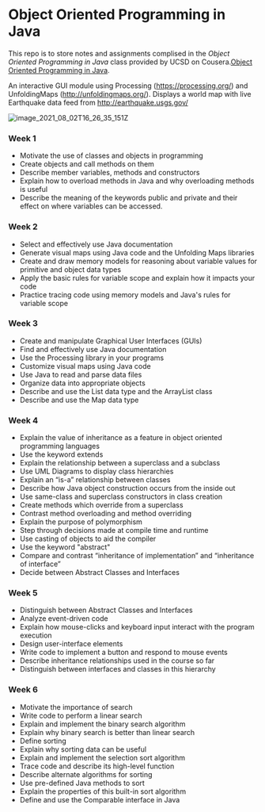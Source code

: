 # Object Oriented Programming in Java

This repo is to store notes and assignments complised in the *Object Oriented Programming in Java* class provided by UCSD on Cousera.[Object Oriented Programming in Java](https://www.coursera.org/learn/object-oriented-java/home/welcome).

An interactive GUI module using Processing (https://processing.org/) and UnfoldingMaps (http://unfoldingmaps.org/).
Displays a world map with live Earthquake data feed from http://earthquake.usgs.gov/

![image_2021_08_02T16_26_35_151Z](https://user-images.githubusercontent.com/56880104/127895663-214d20ca-8a38-4e78-b4c6-c8badf17457a.png)


### Week 1
* Motivate the use of classes and objects in programming
* Create objects and call methods on them
* Describe member variables, methods and constructors
* Explain how to overload methods in Java and why overloading methods is useful 
* Describe the meaning of the keywords public and private and their effect on where variables can be accessed. 

### Week 2
* Select and effectively use Java documentation
* Generate visual maps using Java code and the Unfolding Maps libraries
* Create and draw memory models for reasoning about variable values for primitive and object data types
* Apply the basic rules for variable scope and explain how it impacts your code
* Practice tracing code using memory models and Java's rules for variable scope

### Week 3
* Create and manipulate Graphical User Interfaces (GUIs)
* Find and effectively use Java documentation
* Use the Processing library in your programs
* Customize visual maps using Java code
* Use Java to read and parse data files 
* Organize data into appropriate objects 
* Describe and use the List data type and the ArrayList class
* Describe and use the Map data type 

### Week 4
* Explain the value of inheritance as a feature in object oriented programming languages   
* Use the keyword extends 
* Explain the relationship between a superclass and a subclass
* Use UML Diagrams to display class hierarchies   
* Explain an “is-a” relationship between classes 
* Describe how Java object construction occurs from the inside out 
* Use same-class and superclass constructors in class creation 
* Create methods which override from a superclass 
* Contrast method overloading and method overriding 
* Explain the purpose of polymorphism
* Step through decisions made at compile time and runtime 
* Use casting of objects to aid the compiler 
* Use the keyword "abstract" 
* Compare and contrast “inheritance of implementation” and “inheritance of interface” 
* Decide between Abstract Classes and Interfaces  

### Week 5
* Distinguish between Abstract Classes and Interfaces
* Analyze event-driven code
* Explain how mouse-clicks and keyboard input interact with the program execution
* Design user-interface elements
* Write code to implement a button and respond to mouse events
* Describe inheritance relationships used in the course so far
* Distinguish between interfaces and classes in this hierarchy

### Week 6
* Motivate the importance of search
* Write code to perform a linear search     
* Explain and implement the binary search algorithm
* Explain why binary search is better than linear search 
* Define sorting 
* Explain why sorting data can be useful 
* Explain and implement the selection sort algorithm 
* Trace code and describe its high-level function 
* Describe alternate algorithms for sorting 
* Use pre-defined Java methods to sort 
* Explain the properties of this built-in sort algorithm
* Define and use the Comparable interface in Java  
